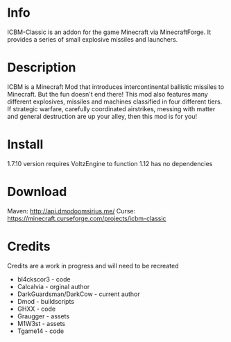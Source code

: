 # Info
ICBM-Classic is an addon for the game Minecraft via MinecraftForge. It provides a series of small explosive missiles and launchers.

# Description
ICBM is a Minecraft Mod that introduces intercontinental ballistic missiles to Minecraft. But the fun doesn't end there! This mod also features many different explosives, missiles and machines classified in four different tiers. If strategic warfare, carefully coordinated airstrikes, messing with matter and general destruction are up your alley, then this mod is for you!

# Install
1.7.10 version requires VoltzEngine to function
1.12 has no dependencies

# Download 
Maven: http://api.dmodoomsirius.me/
Curse: https://minecraft.curseforge.com/projects/icbm-classic

# Credits
Credits are a work in progress and will need to be recreated
* bl4ckscor3 - code
* Calcalvia - orginal author
* DarkGuardsman/DarkCow - current author
* Dmod - buildscripts
* GHXX - code
* Graugger - assets
* M1W3st - assets
* Tgame14 - code
